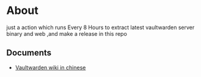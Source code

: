 # About

just a action which runs Every 8 Hours to extract latest vaultwarden server binary and web ,and make a release in this repo

## Documents
+ [Vaultwarden wiki in chinese](https://rs.ppgg.in)
